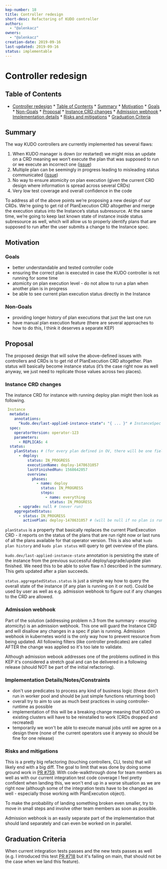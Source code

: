 ```yaml
---
kep-number: 18
title: Controller redesign
short-desc: Refactoring of KUDO controller
authors:
  - "@alenkacz"
owners:
  - "@alenkacz"
creation-date: 2019-09-16
last-updated: 2019-09-16
status: implementable
---
```


# Controller redesign

## Table of Contents

* [Controller redesign](#controller-redesign)
      * [Table of Contents](#table-of-contents)
      * [Summary](#summary)
      * [Motivation](#motivation)
         * [Goals](#goals)
         * [Non-Goals](#non-goals)
      * [Proposal](#proposal)
         * [Instance CRD changes](#instance-crd-changes)
         * [Admission webhook](#admission-webhook)
         * [Implementation details](#implementation-detailsnotesconstraints)
         * [Risks and mitigations](#risks-and-mitigations)
      * [Graduation Criteria](#graduation-criteria)

## Summary

The way KUDO controllers are currently implemented has several flaws:
1. When KUDO manager is down (or restarted) we might miss an update on a CRD meaning we won’t execute the plan that was supposed to run or we execute an incorrect one ([issue](https://github.com/kudobuilder/kudo/issues/422))
2. Multiple plan can be seemingly in progress leading to misleading status communicated ([issue](https://github.com/kudobuilder/kudo/issues/628))
3. No way to ensure atomicity on plan execution (given the current CRD design where information is spread across several CRDs)
4. Very low test coverage and overall confidence in the code

To address all of the above points we’re proposing a new design of our CRDs. We’re going to get rid of PlanExecution CRD altogether and merge the execution status into the Instance’s status subresource. At the same time, we’re going to keep last known state of instance inside status subresource as well, which will allow us to properly identify plans that are supposed to run after the user submits a change to the Instance spec.

## Motivation

### Goals

- better understandable and tested controller code
- ensuring the correct plan is executed in case the KUDO controller is not running for some time
- atomicity on plan execution level - do not allow to run a plan when another plan is in progress
- be able to see current plan execution status directly in the Instance

### Non-Goals

- providing longer history of plan executions that just the last one run
- have manual plan execution feature (there are several approaches to how to do this, I think it deserves a separate KEP)

## Proposal

The proposed design that will solve the above-defined issues with controllers and CRDs is to get rid of PlanExecution CRD altogether. Plan status will basically become instance status (it’s the case right now as well anyway, we just need to replicate those values across two places). 

### Instance CRD changes

The instance CRD for instance with running deploy plan might then look as following.

```yaml
 Instance
  metadata:
    annotations:
      "kudo.dev/last-applied-instance-state": "{ ... }" # InstanceSpec type serialized as json into string
  spec:
    operatorVersion: operator-123
    parameters:
      - REPLICAS: 4
  status:
    planStatus: # (for every plan defined in OV, there will be one field)
      - deploy:
          status: IN_PROGRESS
          executionName: deploy-1478631057
          lastFinishedRun: 1568642057
          overview:
            phases:
              - name: deploy
                status: IN_PROGRESS
                steps:
                  - name: everything
                    status: IN_PROGRESS
      - upgrade: null # (never run)
    aggregatedStatus:
      - status: IN_PROGRESS
        activePlan: deploy-1478631057 # (will be null if no plan is run right now)
```
`planStatus` is a property that basically replaces the current PlanExecution CRD - it reports on the status of the plans that are run right now or last runs of all the plans available for that operator version. This is also what `kudo plan history` and `kudo plan status` will query to get overview of the plans.

`kudo.dev/last-applied-instance-state` annotation is persisting the state of the instance from the previous successful deploy/upgrade/update plan finished. We need this to be able to solve flaw n.1 described in the summary. This gets updated after a plan succeeds.

`status.aggregatedStatus.status` is just a simple way how to query the overall state of the instance (if any plan is running on it or not). Could be used by user as well as e.g. admission webhook to figure out if any changes to the CRD are allowed.

### Admission webhook

Part of the solution (addressing problem n.3 from the summary - ensuring atomicity) is an admission webhook. This one will guard the Instance CRD and will disallow any changes in a spec if plan is running. Admission webhook in kubernetes world is the only way how to prevent resource from being updated. All following filters (like controller predicates) are called AFTER the change was applied so it's too late to validate.

Although admission webook addresses one of the problems outlined in this KEP it's considered a stretch goal and can be delivered in a following release (should NOT be part of the initial refactoring).

### Implementation Details/Notes/Constraints

- don't use predicates to process any kind of business logic (these don't run in worker pool and should be just simple functions returning bool)
- overall try to aim to use as much best practices in using controller-runtime as possible
- implementation of this will be a breaking change meaning that KUDO on existing clusters will have to be reinstalled to work (CRDs dropped and recreated)
- temporarily we won't be able to execute manual jobs until we agree on a design there (none of the current operators use it anyway so should be fine for one release)

### Risks and mitigations

This is a pretty big refactoring (touching controllers, CLI, tests) that will likely end with a big diff. The goal to limit that was done by doing some ground work in [PR #759](https://github.com/kudobuilder/kudo/pull/759). With code-walkthrough done for team members as well as with our current integration test code coverage I feel pretty confident when landing this, we won't end up in a worse situation as we are right now (although some of the integration tests have to be changed as well - especially those working with PlanExecution object).

To make the probability of landing something broken even smaller, try to move in small steps and involve other team members as soon as possible.

Admission webhook is an easily separate part of the implementation that should land separately and can even be worked on in parallel.

## Graduation Criteria

When current integration tests passes and the new tests passes as well (e.g. I introduced this test [PR #718](https://github.com/kudobuilder/kudo/pull/718) but it's failing on main, that should not be the case when we land this feature).
